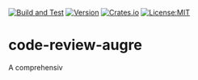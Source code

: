 [![Build and Test](https://github.com/The-wang-qiao/code-review-augre/actions/workflows/build.yml/badge.svg)](https://github.com/The-wang-qiao/code-review-augre/actions/workflows/build.yml)
[![Version](https://img.shields.io/crates/v/augre.svg)](https://crates.io/crates/augre)
[![Crates.io](https://img.shields.io/crates/d/augre?label=crate)](https://crates.io/crates/augre)
[![License:MIT](https://img.shields.io/badge/License-MIT-yellow.svg)](https://opensource.org/licenses/MIT)

# code-review-augre

A comprehensiv